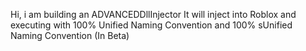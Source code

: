 Hi, i am building an ADVANCEDDllInjector
It will inject into Roblox and executing with 100% Unified Naming Convention and 100% sUnified Naming Convention
(In Beta)
